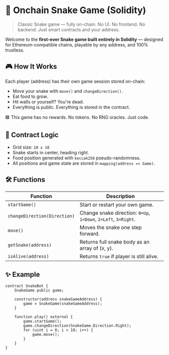 # 🐍 Onchain Snake Game (Solidity)      
      
> Classic Snake game — fully on-chain. No UI. No frontend. No backend. Just smart contracts and your address.   
       
Welcome to the **first-ever Snake game built entirely in Solidity** — designed for Ethereum-compatible chains, playable by any address, and 100% trustless.    
           
## 🎮 How It Works   
       
Each player (address) has their own game session stored on-chain:   
       
- Move your snake with `move()` and `changeDirection()`. 
- Eat food to grow.    
- Hit walls or yourself? You're dead.  
- Everything is public. Everything is stored in the contract.  
    
🟩 This game has no rewards. No tokens. No RNG oracles. Just code.   
    
## 🧠 Contract Logic   
      
- Grid size: `10 x 10`   
- Snake starts in center, heading right.  
- Food position generated with `keccak256` pseudo-randomness.  
- All positions and game state are stored in `mapping(address => Game)`.  
  
## 🛠 Functions 
 
| Function | Description |   
|---------|-------------|  
| `startGame()` | Start or restart your own game. |  
| `changeDirection(Direction)` | Change snake direction: `0=Up`, `1=Down`, `2=Left`, `3=Right`. |  
| `move()` | Moves the snake one step forward. |  
| `getSnake(address)` | Returns full snake body as an array of (x, y). |  
| `isAlive(address)` | Returns `true` if player is still alive. |

## ✨ Example

```solidity
contract SnakeBot {
    SnakeGame public game;

    constructor(address snakeGameAddress) {
        game = SnakeGame(snakeGameAddress);
    }

    function play() external {
        game.startGame();
        game.changeDirection(SnakeGame.Direction.Right);
        for (uint i = 0; i < 10; i++) {
            game.move();
        }
    }
}
